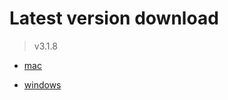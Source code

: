 # Latest version download

> v3.1.8

- [mac](https://github.com/train-snkrs/pkgs/releases/download/v3.1.8-mac/account-train-3.1.8.dmg)

- [windows](https://github.com/train-snkrs/pkgs/releases/download/v3.1.8-windows/account-train.Setup.3.1.8.exe)
